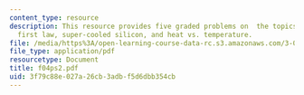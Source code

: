 ```yaml
---
content_type: resource
description: This resource provides five graded problems on  the topics polyhedron,
  first law, super-cooled silicon, and heat vs. temperature.
file: /media/https%3A/open-learning-course-data-rc.s3.amazonaws.com/3-012-fundamentals-of-materials-science-fall-2005/3f79c88e027a26cb3adbf5d6dbb354cb_f04ps2.pdf
file_type: application/pdf
resourcetype: Document
title: f04ps2.pdf
uid: 3f79c88e-027a-26cb-3adb-f5d6dbb354cb
---
```


